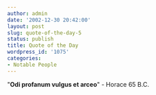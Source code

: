 ```yaml
---
author: admin
date: '2002-12-30 20:42:00'
layout: post
slug: quote-of-the-day-5
status: publish
title: Quote of the Day
wordpress_id: '1075'
categories:
- Notable People
---
```


"**Odi profanum vulgus et arceo**" - Horace 65 B.C.
